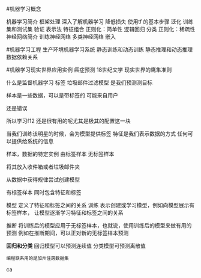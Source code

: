 #机器学习概念

机器学习简介
框架处理
深入了解机器学习
降低损失
使用tf 的基本步骤
泛化
训练集和测试集
验证
表示法
特征组合
正则化：简单性
逻辑回归
分类
正则化：稀疏性
神经网络简介
训练神经网络
多类神经网络
嵌入

#机器学习工程
生产环境机器学习系统
静态训练和动态训练
静态推理和动态推理
数据依赖关系

#机器学习现实世界应用实例
癌症预测
18世纪文学
现实世界的鹰隼准则


什么是监督机器学习
标签
垃圾邮件过滤模型
是我们预测测目标

样本是一些数据，可以是带标签的
可能来自用户

还是错误

所以学习f12 还是很有用的呢尤其是极其的配置这一块

当我们训练该明星的时候，会为模型提供标签
特征是我们表示数据的方式
任何可以提供给系统的信息


样本，数据的特定实例
由标签样本
无标签样本

将其放入收件箱或者垃圾邮件夹

从数据中获得规律尝试创建模型


有标签样本 同时包含特征和标签

模型 定义了特征和标签之间的关系
训练 表示创建或学习模型，例如向模型展示有标签样本， 让模型逐渐学习特征和标签之间的关系

推断 将训练后的模型应用于无标签样本，也就说，使用训练后的模型来做有用的预测
例如在推断期间，可以正对新的无标签样本预测



**回归和分类**
回归模型可以预测连续值
分类模型可预测离散值



```
编程联系用的是加州住房数据集
```


ca
